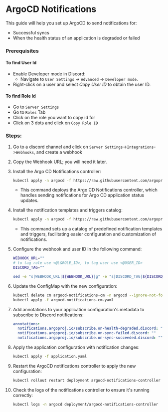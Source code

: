 # ArgoCD Notifications

This guide will help you set up ArgoCD to send notifications for:
* Successful syncs
* When the health status of an application is degraded or failed


### Prerequisites

#### To find User Id

* Enable Developer mode in Discord:
    * Navigate to `User Settings` -> `Advanced` -> `Developer mode`.
* Right-click on a user and select _Copy User ID_ to obtain the user ID.

#### To find Role Id

* Go to `Server Settings`
* Go to `Roles` Tab
* Click on the role you want to copy id for
* Click on 3 dots and click on `Copy Role ID`

### Steps:

1. Go to a discord channel and click on `Server Settings`->`Integrations`->`Webhooks`, and create a webhook

2. Copy the Webhook URL; you will need it later.

3. Install the Argo CD Notifications controller:
    ```bash
    kubectl apply -n argocd -f https://raw.githubusercontent.com/argoproj-labs/argocd-notifications/release-1.0/manifests/install.yaml
    ```
    * This command deploys the Argo CD Notifications controller, which handles sending notifications for Argo CD application status updates.

4. Install the notification templates and triggers catalog:
    ```bash
    kubectl apply -n argocd -f https://raw.githubusercontent.com/argoproj-labs/argocd-notifications/release-1.0/catalog/install.yaml
    ```
    * This command sets up a catalog of predefined notification templates and triggers, facilitating easier configuration and customization of notifications.

5. Configure the webhook and user ID in the following command:
    ```bash
    WEBHOOK_URL=""
    # to tag role use <@\&ROLE_ID>, to tag user use <@USER_ID>
    DISCORD_TAG="" 
 
    sed -e "s|WEBHOOK_URL|${WEBHOOK_URL}|g" -e "s|DISCORD_TAG|${DISCORD_TAG}|g" argocd-notifications-cm-template.yaml > argocd-notifications-cm.yaml
    ```
    
6. Update the ConfigMap with the new configuration:
    ```bash
    kubectl delete cm argocd-notifications-cm -n argocd --ignore-not-found
    kubectl apply -f argocd-notifications-cm.yaml
    ```

7. Add annotations to your application configuration's metadata to subscribe to Discord notifications:
    ```yaml
    annotations:
      notifications.argoproj.io/subscribe.on-health-degraded.discord: ""
      notifications.argoproj.io/subscribe.on-sync-failed.discord: ""
      notifications.argoproj.io/subscribe.on-sync-succeeded.discord: ""
    ```

8. Apply the application configuration with notification changes:
    ```bash
    kubectl apply -f application.yaml
    ```

9. Restart the ArgoCD notifications controller to apply the new configuration:
    ```bash
    kubectl rollout restart deployment argocd-notifications-controller -n argocd
    ```

10. Check the logs of the notifications controller to ensure it's running correctly:
    ```bash
    kubectl logs -n argocd deployment/argocd-notifications-controller
    ```